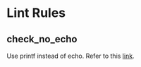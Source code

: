 # Lint Rules

## check_no_echo

Use printf instead of echo. Refer to this [link](https://github.com/anordal/shellharden/blob/master/how_to_do_things_safely_in_bash.md#echo--printf).
